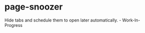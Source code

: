 page-snoozer
============

Hide tabs and schedule them to open later automatically. - Work-In-Progress